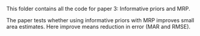 This folder contains all the code for paper 3: Informative priors and MRP. 

The paper tests whether using informative priors with MRP improves small area estimates. Here improve means reduction in error (MAR and RMSE).
